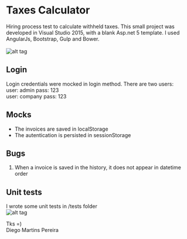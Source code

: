 # Taxes Calculator
Hiring process test to calculate withheld taxes. This small project was developed in Visual Studio 2015, with a blank Asp.net 5 template. I used AngularJs, Bootstrap, Gulp and Bower.
<br><br>
![alt tag](https://s23.postimg.org/cn5ldd2t7/screen.png)

## Login
Login credentials were mocked in login method. There are two users:<br>
user: admin		pass: 123<br>
user: company	pass: 123

## Mocks
- The invoices are saved in localStorage
- The autentication is persisted in sessionStorage

## Bugs
1) When a invoice is saved in the history, it does not appear in datetime order

## Unit tests
I wrote some unit tests in /tests folder<br>
![alt tag](https://s18.postimg.org/tvy1jpowp/tests.png)

Tks =)<br>
Diego Martins Pereira